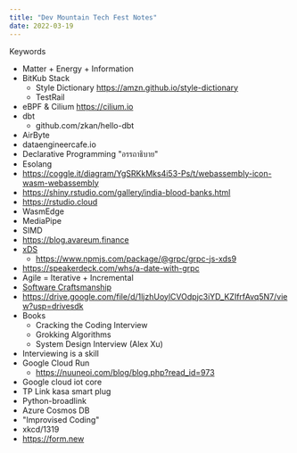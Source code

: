 ```yaml
---
title: "Dev Mountain Tech Fest Notes"
date: 2022-03-19
---
```


Keywords
- Matter + Energy + Information
- BitKub Stack
  - Style Dictionary https://amzn.github.io/style-dictionary
  - TestRail
- eBPF & Cilium https://cilium.io
- dbt
  - github.com/zkan/hello-dbt
- AirByte
- dataengineercafe.io
- Declarative Programming "อรรถาธิบาย"
- Esolang
- https://coggle.it/diagram/YgSRKkMks4i53-Ps/t/webassembly-icon-wasm-webassembly
- https://shiny.rstudio.com/gallery/india-blood-banks.html
- https://rstudio.cloud
- WasmEdge
- MediaPipe
- SIMD
- https://blog.avareum.finance
- [xDS](https://github.com/getsentry/xds)
  - https://www.npmjs.com/package/@grpc/grpc-js-xds9
- https://speakerdeck.com/whs/a-date-with-grpc
- Agile = Iterative + Incremental
- [Software Craftsmanship](http://manifesto.softwarecraftsmanship.org)
- https://drive.google.com/file/d/1ljzhUoylCVOdpjc3iYD_KZIfrfAvq5N7/view?usp=drivesdk
- Books
  - Cracking the Coding Interview
  - Grokking Algorithms
  - System Design Interview (Alex Xu)
- Interviewing is a skill
- Google Cloud Run 
  - https://nuuneoi.com/blog/blog.php?read_id=973
- Google cloud iot core
- TP Link kasa smart plug
- Python-broadlink
- Azure Cosmos DB
- "Improvised Coding"
- xkcd/1319
- https://form.new